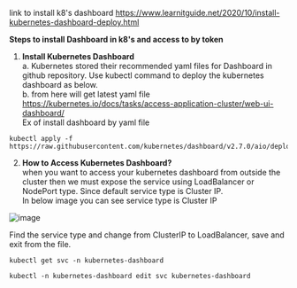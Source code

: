 link to install k8's dashboard 
https://www.learnitguide.net/2020/10/install-kubernetes-dashboard-deploy.html

**Steps to install Dashboard in k8's and access to by token**

1. **Install Kubernetes Dashboard**  
a. Kubernetes stored their recommended yaml files for Dashboard in github repository. Use kubectl command to deploy the kubernetes dashboard as below.  
b. from here will get latest yaml file https://kubernetes.io/docs/tasks/access-application-cluster/web-ui-dashboard/  
Ex of install dashboard by yaml file
```
kubectl apply -f https://raw.githubusercontent.com/kubernetes/dashboard/v2.7.0/aio/deploy/recommended.yaml
```

2. **How to Access Kubernetes Dashboard?**  
when you want to access your kubernetes dashboard from outside the cluster then we must expose the service using LoadBalancer or NodePort type. Since default service type is Cluster IP.  
In below image you can see service type is Cluster IP  

![image](https://github.com/soumya-devops/kubernetes/assets/37827483/cde7fa83-d36b-4022-96b2-78bfbb98280a)  

Find the service type and change from ClusterIP to LoadBalancer, save and exit from the file. 
```
kubectl get svc -n kubernetes-dashboard
```
```
kubectl -n kubernetes-dashboard edit svc kubernetes-dashboard
```
